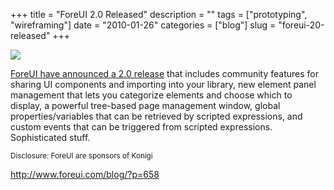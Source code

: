 +++
title = "ForeUI 2.0 Released"
description = ""
tags = ["prototyping", "wireframing"]
date = "2010-01-26"
categories = ["blog"]
slug = "foreui-20-released"
+++



  <div class="notebook-screenshot"><a href="http://www.foreui.com/blog/?p=658"><img src="//media.konigi.com/bluga/wt4b5f68d5ddd90_large.jpg"/></a></div><p><a href="http://www.foreui.com/blog/?p=658">ForeUI have announced a 2.0 release</a> that includes community features for sharing UI components and importing into your library, new element panel management that lets you categorize elements and choose which to display, a powerful tree-based page management window, global properties/variables that can be retrieved by scripted expressions, and custom events that can be triggered from scripted expressions. Sophisticated stuff.</p>

<p><small>Disclosure: ForeUI are sponsors of Konigi</small></p>

    
  <a href="http://www.foreui.com/blog/?p=658">http://www.foreui.com/blog/?p=658</a>
